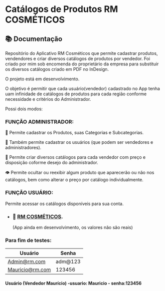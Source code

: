 # Catálogos de Produtos RM COSMÉTICOS

## 📚 Documentação 

Repositório do Aplicativo RM Cosméticos que permite cadastrar produtos, vendendores e criar diversos catálogos de produtos por vendedor. Foi criado por mim sob encomenda do proprietário da empresa para substituir os diversos catálogos criado em PDF no InDesign.

O projeto está em desenvolvimento.

O objetivo é permitir que cada usuário(vendedor) cadastrado no App tenha uam infinidade de catálogos de produtos para cada região conforme necessidade e critérios do Administrador.


Possi dois modos:


### FUNÇÃO ADMINISTRADOR: 
💄 Permite cadastrar os Produtos, suas Categorias e Subcategorias. 

🧑 Também permite cadastrar os usuários (que podem ser vendedores e administradores).

📓 Permite criar diversos catálogos para cada vendedor com preço e disposição coforme     desejo do administrador.

👁 Permite ocultar ou reexibir algum produto que aparecerão ou não nos catálogos, bem como alterar o preço por catálogo individualmente.


### FUNÇÃO USUÁRIO: 
 Permite acessar os catálogos disponíveis para sua conta.


- ### 🔗 [RM COSMÉTICOS](https://rmapp-3284d.web.app/#/).
  (App ainda em desenvolvimento, os valores não são reais)


### Para fim de testes:

| Usuário | Senha |
|---------------|---------|
|Admin@rm.com | adm@123 | Administrador |
|Mauricio@rm.com | 123456 | Vendedor |

#### Usuário (Vendedor Maurício) -usuario: Mauricio - senha:123456


